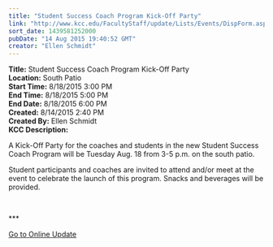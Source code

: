 ```yaml
---
title: "Student Success Coach Program Kick-Off Party"
link: "http://www.kcc.edu/FacultyStaff/update/Lists/Events/DispForm.aspx?ID=863"
sort_date: 1439581252000
pubDate: "14 Aug 2015 19:40:52 GMT"
creator: "Ellen Schmidt"
---
```


<div><b>Title:</b> Student Success Coach Program Kick-Off Party</div>
<div><b>Location:</b> South Patio</div>
<div><b>Start Time:</b> 8/18/2015 3:00 PM</div>
<div><b>End Time:</b> 8/18/2015 5:00 PM</div>
<div><b>End Date:</b> 8/18/2015 6:00 PM</div>
<div><b>Created:</b> 8/14/2015 2:40 PM</div>
<div><b>Created By:</b> Ellen Schmidt</div>
<div><b>KCC Description:</b> <div class="ExternalClassBFA34AE4B237489583FDD31F9DB13535"><p>​A Kick-Off Party for the coaches and students in the new Student Success Coach Program will be Tuesday Aug. 18 from 3-5 p.m. on the south patio.</p>
<p>Student participants and coaches are invited to attend and/or meet at the event to celebrate the launch of this program. Snacks and beverages will be provided.</p>
<p> </p>
<p>***</p>
<p><a href="/update">Go to Online Update</a></p></div></div>
